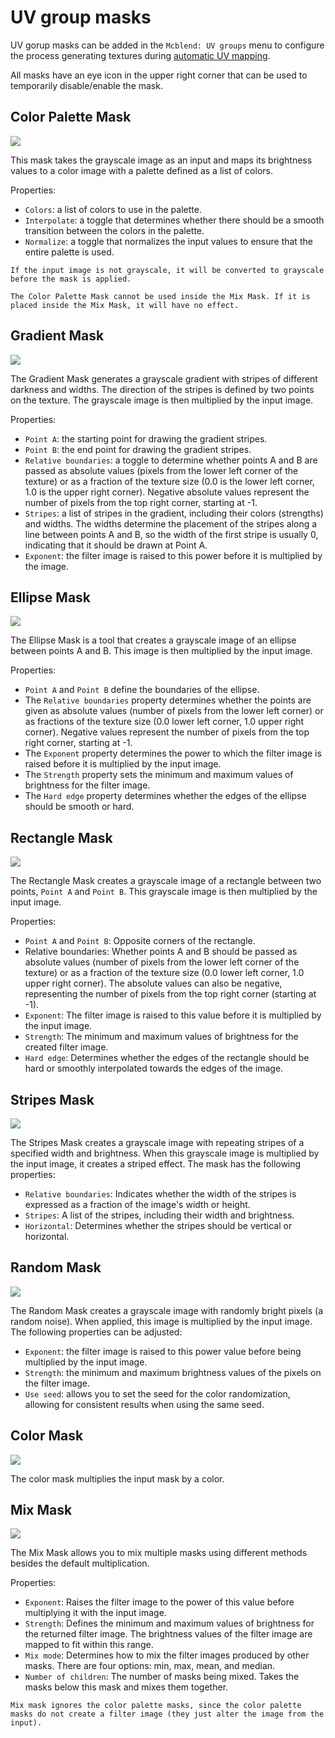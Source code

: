 # UV group masks

UV gorup masks can be added in the `Mcblend: UV groups` menu to configure the process generating textures during [automatic UV mapping](/texturing_and_uv_mapping/automatic_uv_mapping).

All masks have an eye icon in the upper right corner that can be used to temporarily disable/enable the mask.

## Color Palette Mask
![](/img/gui/color_palette_mask.png)

This mask takes the grayscale image as an input and maps its brightness values to a color image with a palette defined as a list of colors.

Properties:
- `Colors`: a list of colors to use in the palette.
- `Interpolate`: a toggle that determines whether there should be a smooth transition between the colors in the palette.
- `Normalize`: a toggle that normalizes the input values to ensure that the entire palette is used.

```{note}
If the input image is not grayscale, it will be converted to grayscale before the mask is applied.
```

```{note}
The Color Palette Mask cannot be used inside the Mix Mask. If it is placed inside the Mix Mask, it will have no effect.
```

## Gradient Mask

![](/img/gui/gradient_mask.png)

The Gradient Mask generates a grayscale gradient with stripes of different darkness and widths. The direction of the stripes is defined by two points on the texture. The grayscale image is then multiplied by the input image.

Properties:
- `Point A`: the starting point for drawing the gradient stripes.
- `Point B`: the end point for drawing the gradient stripes.
- `Relative boundaries`: a toggle to determine whether points A and B are passed as absolute values (pixels from the lower left corner of the texture) or as a fraction of the texture size (0.0 is the lower left corner, 1.0 is the upper right corner). Negative absolute values represent the number of pixels from the top right corner, starting at -1.
- `Stripes`: a list of stripes in the gradient, including their colors (strengths) and widths. The widths determine the placement of the stripes along a line between points A and B, so the width of the first stripe is usually 0, indicating that it should be drawn at Point A.
- `Exponent`: the filter image is raised to this power before it is multiplied by the image.

## Ellipse Mask
![](/img/gui/ellipse_mask.png)

The Ellipse Mask is a tool that creates a grayscale image of an ellipse between points A and B. This image is then multiplied by the input image.

Properties:
- `Point A` and `Point B` define the boundaries of the ellipse.
- The `Relative boundaries` property determines whether the points are given as absolute values (number of pixels from the lower left corner) or as fractions of the texture size (0.0 lower left corner, 1.0 upper right corner). Negative values represent the number of pixels from the top right corner, starting at -1.
- The `Exponent` property determines the power to which the filter image is raised before it is multiplied by the input image.
- The `Strength` property sets the minimum and maximum values of brightness for the filter image.
- The `Hard edge` property determines whether the edges of the ellipse should be smooth or hard.

## Rectangle Mask

![](/img/gui/rectangle_mask.png)

The Rectangle Mask creates a grayscale image of a rectangle between two points, `Point A` and `Point B`. This grayscale image is then multiplied by the input image.

Properties:
- `Point A` and `Point B`: Opposite corners of the rectangle.
- Relative boundaries: Whether points A and B should be passed as absolute values (number of pixels from the lower left corner of the texture) or as a fraction of the texture size (0.0 lower left corner, 1.0 upper right corner). The absolute values can also be negative, representing the number of pixels from the top right corner (starting at -1).
- `Exponent`: The filter image is raised to this value before it is multiplied by the input image.
- `Strength`: The minimum and maximum values of brightness for the created filter image.
- `Hard edge`: Determines whether the edges of the rectangle should be hard or smoothly interpolated towards the edges of the image.

## Stripes Mask
![](/img/gui/stripes_mask.png)

The Stripes Mask creates a grayscale image with repeating stripes of a specified width and brightness. When this grayscale image is multiplied by the input image, it creates a striped effect. The mask has the following properties:

- `Relative boundaries`: Indicates whether the width of the stripes is expressed as a fraction of the image's width or height.
- `Stripes`: A list of the stripes, including their width and brightness.
- `Horizontal`: Determines whether the stripes should be vertical or horizontal.

## Random Mask
![](/img/gui/random_mask.png)

The Random Mask creates a grayscale image with randomly bright pixels (a random noise). When applied, this image is multiplied by the input image. The following properties can be adjusted:

- `Exponent`: the filter image is raised to this power value before being multiplied by the input image.
- `Strength`: the minimum and maximum brightness values of the pixels on the filter image.
- `Use seed`: allows you to set the seed for the color randomization, allowing for consistent results when using the same seed.

## Color Mask
![](/img/gui/color_mask.png)

The color mask multiplies the input mask by a color.

## Mix Mask

![](/img/gui/mix_mask.png)

The Mix Mask allows you to mix multiple masks using different methods besides the default multiplication.

Properties:
- `Exponent`: Raises the filter image to the power of this value before multiplying it with the input image.
- `Strength`: Defines the minimum and maximum values of brightness for the returned filter image. The brightness values of the filter image are mapped to fit within this range.
- `Mix mode`: Determines how to mix the filter images produced by other masks. There are four options: min, max, mean, and median.
- `Number of children`: The number of masks being mixed. Takes the masks below this mask and mixes them together.

```{note}
Mix mask ignores the color palette masks, since the color palette masks do not create a filter image (they just alter the image from the input).
```